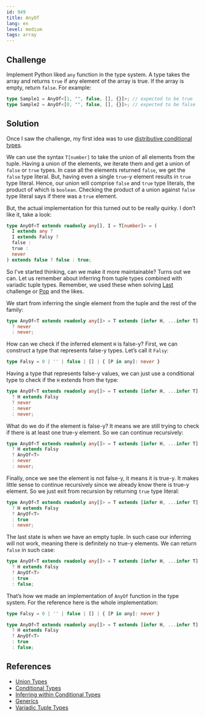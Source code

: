 ```yaml
---
id: 949
title: AnyOf
lang: en
level: medium
tags: array
---
```


## Challenge

Implement Python liked `any` function in the type system.
A type takes the array and returns `true` if any element of the array is true.
If the array is empty, return `false`.
For example:

```typescript
type Sample1 = AnyOf<[1, "", false, [], {}]>; // expected to be true
type Sample2 = AnyOf<[0, "", false, [], {}]>; // expected to be false
```

## Solution

Once I saw the challenge, my first idea was to use [distributive conditional types](https://www.typescriptlang.org/docs/handbook/2/conditional-types.html#distributive-conditional-types).

We can use the syntax `T[number]` to take the union of all elements from the tuple.
Having a union of the elements, we iterate them and get a union of `false` or `true` types.
In case all the elements returned `false`, we get the `false` type literal.
But, having even a single `true`-y element results in `true` type literal.
Hence, our union will comprise `false` and `true` type literals, the product of which is `boolean`.
Checking the product of a union against `false` type literal says if there was a `true` element.

But, the actual implementation for this turned out to be really quirky.
I don’t like it, take a look:

```typescript
type AnyOf<T extends readonly any[], I = T[number]> = (
  I extends any ?
  I extends Falsy ?
  false :
  true :
  never
) extends false ? false : true;
```

So I’ve started thinking, can we make it more maintainable?
Turns out we can.
Let us remember about inferring from tuple types combined with variadic tuple types.
Remember, we used these when solving [Last](./medium-last.md) challenge or [Pop](./medium-pop.md) and the likes.

We start from inferring the single element from the tuple and the rest of the family:

```typescript
type AnyOf<T extends readonly any[]> = T extends [infer H, ...infer T]
  ? never
  : never;
```

How can we check if the inferred element `H` is false-y?
First, we can construct a type that represents false-y types.
Let’s call it `Falsy`:

```typescript
type Falsy = 0 | '' | false | [] | { [P in any]: never }
```

Having a type that represents false-y values, we can just use a conditional type to check if the `H` extends from the type:

```typescript
type AnyOf<T extends readonly any[]> = T extends [infer H, ...infer T]
  ? H extends Falsy
  ? never
  : never
  : never;
```

What do we do if the element is false-y?
It means we are still trying to check if there is at least one true-y element.
So we can continue recursively:

```typescript
type AnyOf<T extends readonly any[]> = T extends [infer H, ...infer T]
  ? H extends Falsy
  ? AnyOf<T>
  : never
  : never;
```

Finally, once we see the element is not false-y, it means it is true-y.
It makes little sense to continue recursively since we already know there is true-y element.
So we just exit from recursion by returning `true` type literal:

```typescript
type AnyOf<T extends readonly any[]> = T extends [infer H, ...infer T]
  ? H extends Falsy
  ? AnyOf<T>
  : true
  : never;
```

The last state is when we have an empty tuple.
In such case our inferring will not work, meaning there is definitely no true-y elements.
We can return `false` in such case:

```typescript
type AnyOf<T extends readonly any[]> = T extends [infer H, ...infer T]
  ? H extends Falsy
  ? AnyOf<T>
  : true
  : false;
```

That’s how we made an implementation of `AnyOf` function in the type system.
For the reference here is the whole implementation:

```typescript
type Falsy = 0 | '' | false | [] | { [P in any]: never }

type AnyOf<T extends readonly any[]> = T extends [infer H, ...infer T]
  ? H extends Falsy
  ? AnyOf<T>
  : true
  : false;
```

## References

- [Union Types](https://www.typescriptlang.org/docs/handbook/2/everyday-types.html#union-types)
- [Conditional Types](https://www.typescriptlang.org/docs/handbook/2/conditional-types.html)
- [Inferring within Conditional Types](https://www.typescriptlang.org/docs/handbook/2/conditional-types.html#inferring-within-conditional-types)
- [Generics](https://www.typescriptlang.org/docs/handbook/2/generics.html)
- [Variadic Tuple Types](https://www.typescriptlang.org/docs/handbook/release-notes/typescript-4-0.html#variadic-tuple-types)
